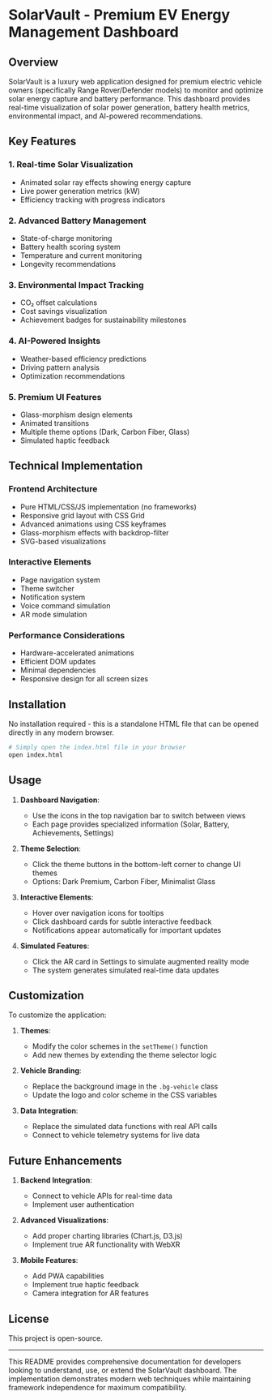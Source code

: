 # SolarVault - Premium EV Energy Management Dashboard

## Overview

SolarVault is a luxury web application designed for premium electric vehicle owners (specifically Range Rover/Defender models) to monitor and optimize solar energy capture and battery performance. This dashboard provides real-time visualization of solar power generation, battery health metrics, environmental impact, and AI-powered recommendations.

## Key Features

### 1. Real-time Solar Visualization
- Animated solar ray effects showing energy capture
- Live power generation metrics (kW)
- Efficiency tracking with progress indicators

### 2. Advanced Battery Management
- State-of-charge monitoring
- Battery health scoring system
- Temperature and current monitoring
- Longevity recommendations

### 3. Environmental Impact Tracking
- CO₂ offset calculations
- Cost savings visualization
- Achievement badges for sustainability milestones

### 4. AI-Powered Insights
- Weather-based efficiency predictions
- Driving pattern analysis
- Optimization recommendations

### 5. Premium UI Features
- Glass-morphism design elements
- Animated transitions
- Multiple theme options (Dark, Carbon Fiber, Glass)
- Simulated haptic feedback

## Technical Implementation

### Frontend Architecture
- Pure HTML/CSS/JS implementation (no frameworks)
- Responsive grid layout with CSS Grid
- Advanced animations using CSS keyframes
- Glass-morphism effects with backdrop-filter
- SVG-based visualizations

### Interactive Elements
- Page navigation system
- Theme switcher
- Notification system
- Voice command simulation
- AR mode simulation

### Performance Considerations
- Hardware-accelerated animations
- Efficient DOM updates
- Minimal dependencies
- Responsive design for all screen sizes

## Installation

No installation required - this is a standalone HTML file that can be opened directly in any modern browser.

```bash
# Simply open the index.html file in your browser
open index.html
```

## Usage

1. **Dashboard Navigation**:
   - Use the icons in the top navigation bar to switch between views
   - Each page provides specialized information (Solar, Battery, Achievements, Settings)

2. **Theme Selection**:
   - Click the theme buttons in the bottom-left corner to change UI themes
   - Options: Dark Premium, Carbon Fiber, Minimalist Glass

3. **Interactive Elements**:
   - Hover over navigation icons for tooltips
   - Click dashboard cards for subtle interactive feedback
   - Notifications appear automatically for important updates

4. **Simulated Features**:
   - Click the AR card in Settings to simulate augmented reality mode
   - The system generates simulated real-time data updates

## Customization

To customize the application:

1. **Themes**:
   - Modify the color schemes in the `setTheme()` function
   - Add new themes by extending the theme selector logic

2. **Vehicle Branding**:
   - Replace the background image in the `.bg-vehicle` class
   - Update the logo and color scheme in the CSS variables

3. **Data Integration**:
   - Replace the simulated data functions with real API calls
   - Connect to vehicle telemetry systems for live data

## Future Enhancements

1. **Backend Integration**:
   - Connect to vehicle APIs for real-time data
   - Implement user authentication

2. **Advanced Visualizations**:
   - Add proper charting libraries (Chart.js, D3.js)
   - Implement true AR functionality with WebXR

3. **Mobile Features**:
   - Add PWA capabilities
   - Implement true haptic feedback
   - Camera integration for AR features

## License

This project is open-source.

---

This README provides comprehensive documentation for developers looking to understand, use, or extend the SolarVault dashboard. The implementation demonstrates modern web techniques while maintaining framework independence for maximum compatibility.
